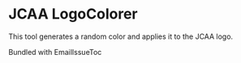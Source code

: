 # JCAA LogoColorer

This tool generates a random color and applies it to the JCAA logo.

Bundled with EmailIssueToc